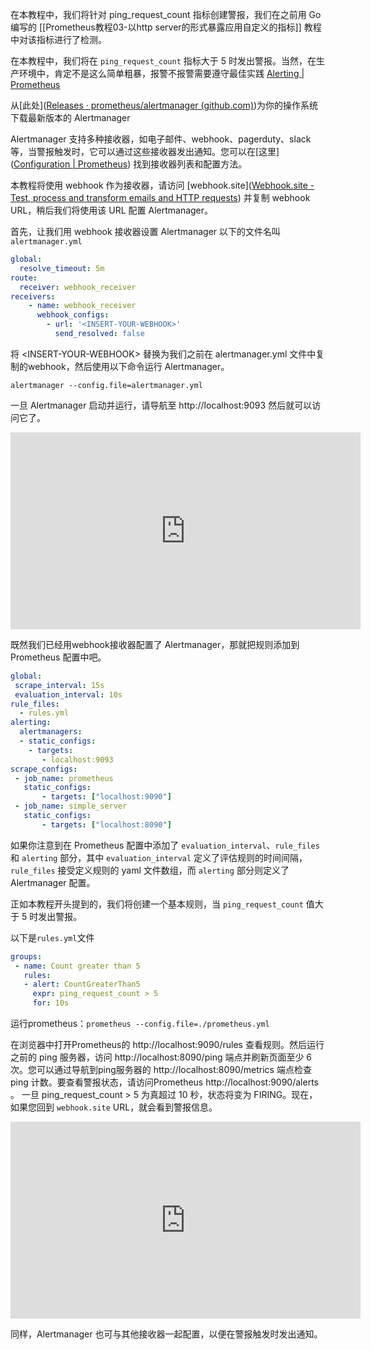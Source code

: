 
在本教程中，我们将针对 ping_request_count 指标创建警报，我们在之前用 Go 编写的  [[Prometheus教程03-以http server的形式暴露应用自定义的指标]] 教程中对该指标进行了检测。


在本教程中，我们将在 `ping_request_count` 指标大于 5 时发出警报。当然，在生产环境中，肯定不是这么简单粗暴，报警不报警需要遵守最佳实践 [Alerting | Prometheus](https://prometheus.io/docs/practices/alerting/) 

从[此处]([Releases · prometheus/alertmanager (github.com)](https://github.com/prometheus/alertmanager/releases))为你的操作系统下载最新版本的 Alertmanager


Alertmanager 支持多种接收器，如电子邮件、webhook、pagerduty、slack 等，当警报触发时，它可以通过这些接收器发出通知。您可以在[这里]([Configuration | Prometheus](https://prometheus.io/docs/alerting/latest/configuration/)) 找到接收器列表和配置方法。

本教程将使用 webhook 作为接收器，请访问 [webhook.site]([Webhook.site - Test, process and transform emails and HTTP requests](https://webhook.site/)) 并复制 webhook URL，稍后我们将使用该 URL 配置 Alertmanager。

首先，让我们用 webhook 接收器设置 Alertmanager 以下的文件名叫`alertmanager.yml`

```yaml
global:
  resolve_timeout: 5m
route:
  receiver: webhook_receiver
receivers:
    - name: webhook_receiver
      webhook_configs:
        - url: '<INSERT-YOUR-WEBHOOK>'
          send_resolved: false
```

将 \<INSERT-YOUR-WEBHOOK\> 替换为我们之前在 alertmanager.yml 文件中复制的webhook，然后使用以下命令运行 Alertmanager。

`alertmanager --config.file=alertmanager.yml`

一旦 Alertmanager 启动并运行，请导航至 http://localhost:9093 然后就可以访问它了。

<iframe width="560" height="315" src="https://www.youtube.com/embed/RKXwHhQZ5RE" title="Set up Alertmanager" frameborder="0" allow="accelerometer; autoplay; clipboard-write; encrypted-media; gyroscope; picture-in-picture; web-share" allowfullscreen></iframe>

既然我们已经用webhook接收器配置了 Alertmanager，那就把规则添加到 Prometheus 配置中吧。

```yaml
global:
 scrape_interval: 15s
 evaluation_interval: 10s
rule_files:
  - rules.yml
alerting:
  alertmanagers:
  - static_configs:
    - targets:
       - localhost:9093
scrape_configs:
 - job_name: prometheus
   static_configs:
       - targets: ["localhost:9090"]
 - job_name: simple_server
   static_configs:
       - targets: ["localhost:8090"]
```

如果你注意到在 Prometheus 配置中添加了 `evaluation_interval`、`rule_files` 和 `alerting` 部分，其中 `evaluation_interval` 定义了评估规则的时间间隔，`rule_files` 接受定义规则的 yaml 文件数组，而 `alerting` 部分则定义了 Alertmanager 配置。

正如本教程开头提到的，我们将创建一个基本规则，当 `ping_request_count` 值大于 5 时发出警报。

以下是`rules.yml`文件

```yaml
groups:
 - name: Count greater than 5
   rules:
   - alert: CountGreaterThan5
     expr: ping_request_count > 5
     for: 10s
```

运行prometheus：`prometheus --config.file=./prometheus.yml`

在浏览器中打开Prometheus的 http://localhost:9090/rules 查看规则。然后运行之前的 ping 服务器，访问 http://localhost:8090/ping 端点并刷新页面至少 6 次。您可以通过导航到ping服务器的 http://localhost:8090/metrics 端点检查 ping 计数。要查看警报状态，请访问Prometheus http://localhost:9090/alerts 。 一旦 ping_request_count > 5 为真超过 10 秒，状态将变为 FIRING。现在，如果您回到 `webhook.site` URL，就会看到警报信息。

<iframe width="560" height="315" src="https://www.youtube.com/embed/xaMXVrle98M" title="Alertmanager webhook example" frameborder="0" allow="accelerometer; autoplay; clipboard-write; encrypted-media; gyroscope; picture-in-picture; web-share" allowfullscreen></iframe>

同样，Alertmanager 也可与其他接收器一起配置，以便在警报触发时发出通知。

